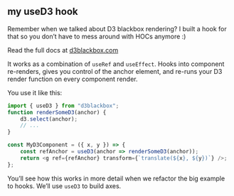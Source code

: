 
## my useD3 hook

Remember when we talked about D3 blackbox rendering? I built a hook for
that so you don’t have to mess around with HOCs anymore :)

Read the full docs at [d3blackbox.com](https://d3blackbox.com/)

It works as a combination of `useRef` and `useEffect`. Hooks into
component re-renders, gives you control of the anchor element, and
re-runs your D3 render function on every component render.

You use it like this:

``` javascript
import { useD3 } from "d3blackbox";
function renderSomeD3(anchor) {
    d3.select(anchor);
    // ...
}

const MyD3Component = ({ x, y }) => {
    const refAnchor = useD3(anchor => renderSomeD3(anchor));
    return <g ref={refAnchor} transform={`translate(${x}, ${y})`} />;
};
```

You’ll see how this works in more detail when we refactor the big
example to hooks. We’ll use `useD3` to build axes.
